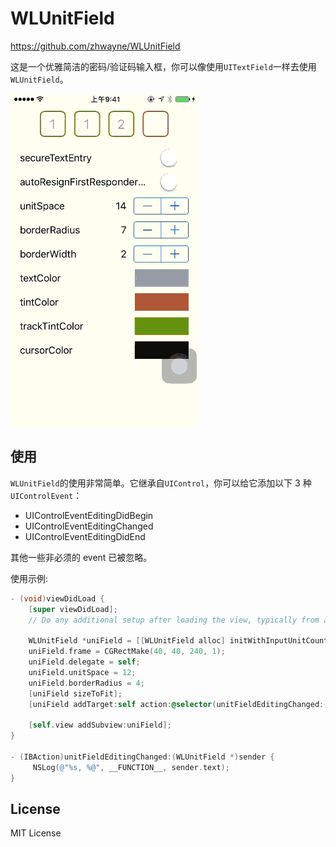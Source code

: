 # WLUnitField

https://github.com/zhwayne/WLUnitField

这是一个优雅简洁的密码/验证码输入框，你可以像使用`UITextField`一样去使用`WLUnitField`。

![](./demo.gif)


## 使用

`WLUnitField`的使用非常简单。它继承自`UIControl`，你可以给它添加以下 3 种`UIControlEvent`：
* UIControlEventEditingDidBegin
* UIControlEventEditingChanged
* UIControlEventEditingDidEnd

其他一些非必须的 event 已被忽略。

使用示例:

``` Objective-C
- (void)viewDidLoad {
    [super viewDidLoad];
    // Do any additional setup after loading the view, typically from a nib.
    
    WLUnitField *uniField = [[WLUnitField alloc] initWithInputUnitCount:4];
    uniField.frame = CGRectMake(40, 40, 240, 1);
    uniField.delegate = self;
    uniField.unitSpace = 12;
    uniField.borderRadius = 4;
    [uniField sizeToFit];
    [uniField addTarget:self action:@selector(unitFieldEditingChanged:) forControlEvents:UIControlEventEditingChanged];
    
    [self.view addSubview:uniField];
}

- (IBAction)unitFieldEditingChanged:(WLUnitField *)sender {
     NSLog(@"%s, %@", __FUNCTION__, sender.text);
}
```

## License
MIT License
